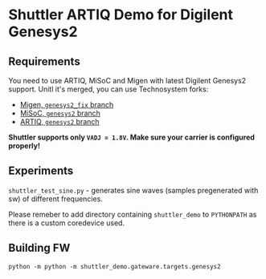 # Shuttler ARTIQ Demo for Digilent Genesys2

## Requirements

You need to use ARTIQ, MiSoC and Migen with latest Digilent Genesys2 support.
Unitl it's merged, you can use Technosystem forks:

* [Migen, `genesys2_fix` branch](https://github.com/Technosystem-Labs/migen/tree/genesys2_fix)
* [MiSoC, `genesys2` branch](https://github.com/Technosystem-Labs/misoc/tree/genesys2)
* [ARTIQ, `genesys2` branch](https://github.com/Technosystem-Labs/artiq/tree/genesys2)

**Shuttler supports only `VADJ = 1.8V`. Make sure your carrier is configured 
properly!**

## Experiments

`shuttler_test_sine.py` - generates sine waves (samples pregenerated with sw)
of different frequencies.

Please remeber to add directory containing `shuttler_demo` to `PYTHONPATH` as 
there is a custom coredevice used.

## Building FW

`python -m python -m shuttler_demo.gateware.targets.genesys2`